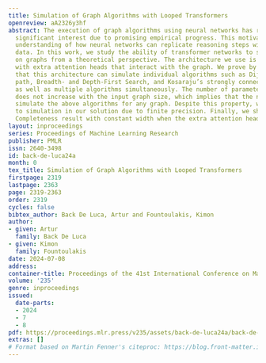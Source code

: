 ```yaml
---
title: Simulation of Graph Algorithms with Looped Transformers
openreview: aA2326y3hf
abstract: The execution of graph algorithms using neural networks has recently attracted
  significant interest due to promising empirical progress. This motivates further
  understanding of how neural networks can replicate reasoning steps with relational
  data. In this work, we study the ability of transformer networks to simulate algorithms
  on graphs from a theoretical perspective. The architecture we use is a looped transformer
  with extra attention heads that interact with the graph. We prove by construction
  that this architecture can simulate individual algorithms such as Dijkstra’s shortest
  path, Breadth- and Depth-First Search, and Kosaraju’s strongly connected components,
  as well as multiple algorithms simultaneously. The number of parameters in the networks
  does not increase with the input graph size, which implies that the networks can
  simulate the above algorithms for any graph. Despite this property, we show a limit
  to simulation in our solution due to finite precision. Finally, we show a Turing
  Completeness result with constant width when the extra attention heads are utilized.
layout: inproceedings
series: Proceedings of Machine Learning Research
publisher: PMLR
issn: 2640-3498
id: back-de-luca24a
month: 0
tex_title: Simulation of Graph Algorithms with Looped Transformers
firstpage: 2319
lastpage: 2363
page: 2319-2363
order: 2319
cycles: false
bibtex_author: Back De Luca, Artur and Fountoulakis, Kimon
author:
- given: Artur
  family: Back De Luca
- given: Kimon
  family: Fountoulakis
date: 2024-07-08
address:
container-title: Proceedings of the 41st International Conference on Machine Learning
volume: '235'
genre: inproceedings
issued:
  date-parts:
  - 2024
  - 7
  - 8
pdf: https://proceedings.mlr.press/v235/assets/back-de-luca24a/back-de-luca24a.pdf
extras: []
# Format based on Martin Fenner's citeproc: https://blog.front-matter.io/posts/citeproc-yaml-for-bibliographies/
---
```

